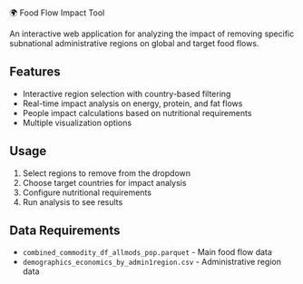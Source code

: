 🌍 Food Flow Impact Tool

An interactive web application for analyzing the impact of removing specific subnational administrative regions on global and target food flows.

## Features
- Interactive region selection with country-based filtering
- Real-time impact analysis on energy, protein, and fat flows
- People impact calculations based on nutritional requirements
- Multiple visualization options

## Usage
1. Select regions to remove from the dropdown
2. Choose target countries for impact analysis
3. Configure nutritional requirements
4. Run analysis to see results

## Data Requirements
- `combined_commodity_df_allmods_pop.parquet` - Main food flow data
- `demographics_economics_by_admin1region.csv` - Administrative region data
